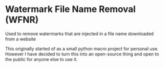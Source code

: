 # Watermark File Name Removal (WFNR)

Used to remove watermarks that are injected in a file name downloaded from a website

This originally started of as a small python macro project for personal use. However I have decided to turn this into an open-source thing and open to the public for anyone else to use it.
